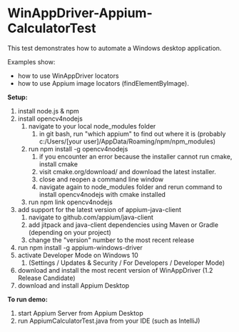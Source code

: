 # WinAppDriver-Appium-CalculatorTest

This test demonstrates how to automate a Windows desktop application.

Examples show: 
* how to use WinAppDriver locators 
* how to use Appium image locators (findElementByImage).

**Setup:**
1. install node.js & npm
1. install opencv4nodejs
    1. navigate to your local node_modules folder  
        1. in git bash, run "which appium" to find out where it is (probably c:/Users/[your user]/AppData/Roaming/npm/npm_modules)
    1. run npm install -g opencv4nodejs  
        1. if you encounter an error because the installer cannot run cmake, install cmake
        1. visit cmake.org/download/ and download the latest installer. 
        1. close and reopen a command line window
        1. navigate again to node_modules folder and rerun command to install opencv4nodejs with cmake installed
    1. run npm link opencv4nodejs
1. add support for the latest version of appium-java-client
    1. navigate to github.com/appium/java-client
    1. add jitpack and java-client dependencies using Maven or Gradle (depending on your project)
    1. change the "version" number to the most recent release
1. run npm install -g appium-windows-driver  
1. activate Developer Mode on Windows 10
    1. (Settings / Updates & Security / For Developers / Developer Mode)
1. download and install the most recent version of WinAppDriver (1.2 Release Candidate)
1. download and install Appium Desktop

**To run demo:**
1. start Appium Server from Appium Desktop
1. run AppiumCalculatorTest.java from your IDE (such as IntelliJ)
